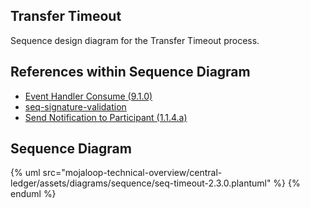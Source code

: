 ## Transfer Timeout

Sequence design diagram for the Transfer Timeout process.

## References within Sequence Diagram

* [Event Handler Consume (9.1.0)](../central-event-processor/9.1.0-event-handler-placeholder.md)
* [seq-signature-validation](../central-event-processor/signature-validation.md)
* [Send Notification to Participant (1.1.4.a)](1.1.4.a-send-notification-to-participant.md)

## Sequence Diagram

{% uml src="mojaloop-technical-overview/central-ledger/assets/diagrams/sequence/seq-timeout-2.3.0.plantuml" %}
{% enduml %}